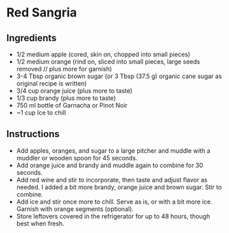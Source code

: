 # Red Sangria

## Ingredients

* 1/2 medium apple (cored, skin on, chopped into small pieces)
* 1/2 medium orange (rind on, sliced into small pieces, large seeds removed // plus more for garnish)
* 3-4 Tbsp organic brown sugar (or 3 Tbsp (37.5 g) organic cane sugar as original recipe is written)
* 3/4 cup orange juice (plus more to taste)
* 1/3 cup brandy (plus more to taste)
* 750 ml bottle of Garnacha or Pinot Noir
* ~1 cup Ice to chill

## Instructions

* Add apples, oranges, and sugar to a large pitcher and muddle with a muddler or wooden spoon for 45 seconds.
* Add orange juice and brandy and muddle again to combine for 30 seconds.
* Add red wine and stir to incorporate, then taste and adjust flavor as needed. I added a bit more brandy, orange juice and brown sugar. Stir to combine.
* Add ice and stir once more to chill. Serve as is, or with a bit more ice. Garnish with orange segments (optional).
* Store leftovers covered in the refrigerator for up to 48 hours, though best when fresh.
